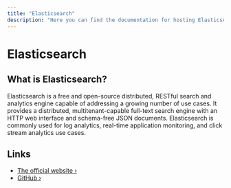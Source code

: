 ```yaml
---
title: "Elasticsearch"
description: "Here you can find the documentation for hosting Elasticsearch with Coolify."
---
```


# Elasticsearch

<ZoomableImage src="/docs/images/services/elasticsearch.svg" />

## What is Elasticsearch?

Elasticsearch is a free and open-source distributed, RESTful search and analytics engine capable of addressing a growing number of use cases. It provides a distributed, multitenant-capable full-text search engine with an HTTP web interface and schema-free JSON documents. Elasticsearch is commonly used for log analytics, real-time application monitoring, and click stream analytics use cases.

## Links

- [The official website ›](https://www.elastic.co/products/elasticsearch?utm_source=coolify.io)
- [GitHub ›](https://github.com/elastic/elasticsearch?utm_source=coolify.io)